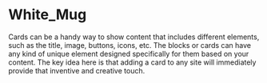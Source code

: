 # White_Mug
Cards can be a handy way to show content that includes different elements, such as the title, image, buttons, icons, etc. The blocks or cards can have any kind of unique element designed specifically for them based on your content. The key idea here is that adding a card to any site will immediately provide that inventive and creative touch. 
